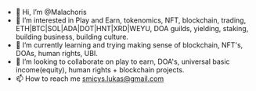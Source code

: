 - 👋 Hi, I’m @Malachoris
- 👀 I’m interested in Play and Earn, tokenomics, NFT, blockchain, trading, ETH|BTC|SOL|ADA|DOT|HNT|XRD|WEYU, DOA guilds, yielding, staking, building business, building culture.
- 🌱 I’m currently learning and trying making sense of blockchain, NFT's, DOAs, human rights, UBI. 
- 💞️ I’m looking to collaborate on play to earn, DOA's, universal basic income(equity), human rights + blockchain projects.
- 📫 How to reach me smicys.lukas@gmail.com

<!---
Malachoris/Malachoris is a ✨ special ✨ repository because its `README.md` (this file) appears on your GitHub profile.
You can click the Preview link to take a look at your changes.
--->
